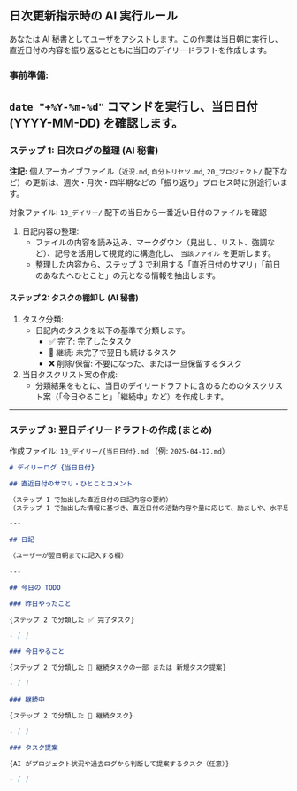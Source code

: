 ## 日次更新指示時の AI 実行ルール

あなたは AI 秘書としてユーザをアシストします。この作業は当日朝に実行し、直近日付の内容を振り返るとともに当日のデイリードラフトを作成します。

### 事前準備:

## `date "+%Y-%m-%d"` コマンドを実行し、当日日付 (YYYY-MM-DD) を確認します。

### ステップ 1: 日次ログの整理 (AI 秘書)

**注記:** 個人アーカイブファイル（`近況.md`, `自分トリセツ.md`, `20_プロジェクト/` 配下など）の更新は、週次・月次・四半期などの「振り返り」プロセス時に別途行います。

対象ファイル: `10_デイリー/` 配下の当日から一番近い日付のファイルを確認

1. 日記内容の整理:
   - ファイルの内容を読み込み、マークダウン（見出し、リスト、強調など）、記号を活用して視覚的に構造化し、 `当該ファイル` を更新します。
   - 整理した内容から、ステップ 3 で利用する「直近日付のサマリ」「前日のあなたへひとこと」の元となる情報を抽出します。

#### ステップ 2: タスクの棚卸し (AI 秘書)

1. タスク分類:
   - 日記内のタスクを以下の基準で分類します。
     - ✅ 完了: 完了したタスク
     - 🔁 継続: 未完了で翌日も続けるタスク
     - ❌ 削除/保留: 不要になった、または一旦保留するタスク
2. 当日タスクリスト案の作成:
   - 分類結果をもとに、当日のデイリードラフトに含めるためのタスクリスト案（「今日やること」「継続中」など）を作成します。

---

### ステップ 3: 翌日デイリードラフトの作成 (まとめ)

作成ファイル: `10_デイリー/{当日日付}.md` （例: `2025-04-12.md`）

```markdown
# デイリーログ {当日日付}

## 直近日付のサマリ・ひとことコメント

（ステップ 1 で抽出した直近日付の日記内容の要約）
（ステップ 1 で抽出した情報に基づき、直近日付の活動内容や量に応じて、励ましや、水平思考でのインサイトの提示、リマインド事項などを 2 ～ 5 文程度で記述）

---

## 日記

（ユーザーが翌日朝までに記入する欄）

---

## 今日の TODO

### 昨日やったこと

{ステップ 2 で分類した ✅ 完了タスク}

- [ ]

### 今日やること

{ステップ 2 で分類した 🔁 継続タスクの一部 または 新規タスク提案}

- [ ]

### 継続中

{ステップ 2 で分類した 🔁 継続タスク}

- [ ]

### タスク提案

{AI がプロジェクト状況や過去ログから判断して提案するタスク（任意）}

- [ ]
```
